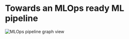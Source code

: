 # Towards an MLOps ready ML pipeline

![MLOps pipeline graph view](https://live.staticflickr.com/65535/51784630642_39857a6b9e_o.png)